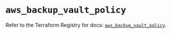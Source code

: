 # `aws_backup_vault_policy`

Refer to the Terraform Registry for docs: [`aws_backup_vault_policy`](https://registry.terraform.io/providers/hashicorp/aws/5.36.0/docs/resources/backup_vault_policy).
